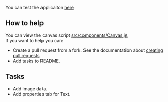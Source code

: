 You can test the applicaiton [here](https://image-editor-rayan.netlify.app/)

## How to help
You can view the canvas script [src/components/Canvas.js](here.)<br />
If you want to help you can:
* Create a pull request from a fork.
See the documentation about [creating pull requests](https://docs.github.com/en/github/collaborating-with-issues-and-pull-requests/creating-a-pull-request-from-a-fork)
* Add tasks to README.

## Tasks
* Add image data.
* Add properties tab for Text.
